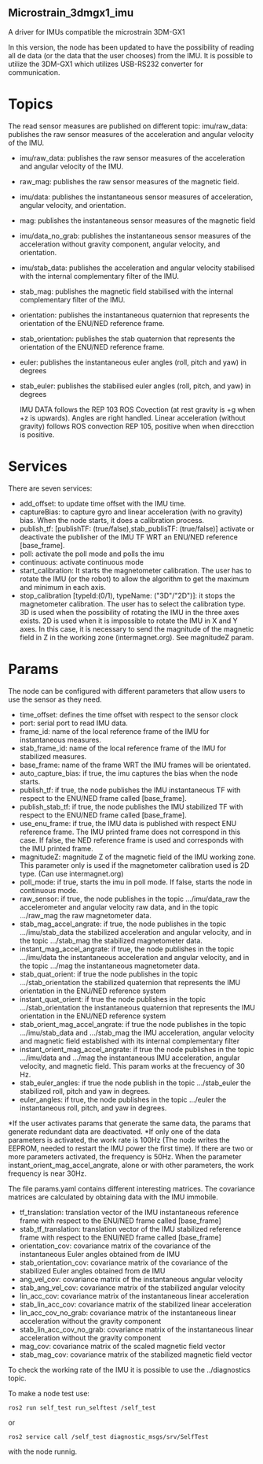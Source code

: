 ## Microstrain_3dmgx1_imu
A driver for IMUs compatible the microstrain 3DM-GX1

In this version, the node has been updated to have the possibility of reading all de data (or the data that the user chooses)
from the IMU.
It is possible to utilize the 3DM-GX1 which utilizes USB-RS232 converter for communication.

# Topics
The read sensor measures are published on different topic:
imu/raw_data: publishes the raw sensor measures of the acceleration and angular velocity of the IMU.
- imu/raw_data: publishes the raw sensor measures of the acceleration and angular velocity of the IMU.
- raw_mag: publishes the raw sensor measures of the magnetic field.
- imu/data: publishes the instantaneous sensor measures of acceleration, angular velocity, and orientation.
- mag: publishes the instantaneous sensor measures of the magnetic field
- imu/data_no_grab: publishes the instantaneous sensor measures of the acceleration without gravity component, angular velocity, and orientation.
- imu/stab_data: publishes the acceleration and angular velocity stabilised with the internal complementary filter of the IMU.
- stab_mag: publishes the magnetic field stabilised with the internal complementary filter of the IMU.
- orientation: publishes the instantaneous quaternion that represents the orientation of the ENU/NED reference frame.
- stab_orientation: publishes the stab quaternion that represents the orientation of the ENU/NED reference frame.
- euler: publishes the instantaneous euler angles (roll, pitch and yaw) in degrees
- stab_euler: publishes the stabilised euler angles (roll, pitch, and yaw) in degrees
    
    IMU DATA follows the REP 103 ROS Covection (at rest gravity is +g when +z is upwards). Angles are right handled.
    Linear acceleration (without gravity) follows ROS convection REP 105, positive when when direcction is positive.

# Services
There are seven services:
- add_offset: to update time offset with the IMU time.
- captureBias: to capture gyro and linear acceleration (with no gravity) bias. When the node starts, it does a calibration process.
- publish_tf: [publishTF: (true/false),stab_publisTF: (true/false)] activate or deactivate the publisher of the IMU TF WRT an ENU/NED reference [base_frame].
- poll: activate the poll mode and polls the imu
- continuous: activate continuous mode
- start_calibration: It starts the magnetometer calibration. The user has to rotate the IMU (or the robot) to allow the algorithm to get the maximum and minimum in each axis.
- stop_calibration [typeId:(0/1), typeName: ("3D"/"2D")]: it stops the magnetometer calibration. The user has to select the calibration type. 3D is used when the possibility of rotating the IMU in the three axes exists. 2D is used when it is impossible to rotate the IMU in X and Y axes. In this case, it is necessary to send the magnitude of the magnetic field in Z in the working zone (intermagnet.org). See magnitudeZ param. 

# Params
The node can be configured with different parameters that allow users to use the sensor as they need.
- time_offset: defines the time offset with respect to the sensor clock
- port: serial port to read IMU data. 
- frame_id: name of the local reference frame of the IMU for instantaneous measures.
- stab_frame_id: name of the local reference frame of the IMU for stabilized measures.
- base_frame: name of the frame WRT the IMU frames will be orientated.
- auto_capture_bias: if true, the imu captures the bias when the node starts.
- publish_tf: if true, the node publishes the IMU instantaneous TF with respect to the ENU/NED frame called [base_frame].
- publish_stab_tf: if true, the node publishes the IMU stabilized TF with respect to the ENU/NED frame called [base_frame].
- use_enu_frame: if true, the IMU data is published with respect ENU reference frame. The IMU printed frame does not correspond in this case. If false, the NED reference frame is used and corresponds with the IMU printed frame.
- magnitudeZ: magnitude Z of the magnetic field of the IMU working zone. This parameter only is used if the magnetometer calibration used is 2D type. (Can use intermagnet.org)  
- poll_mode: if true, starts the imu in poll mode. If false, starts the node in continuous mode.
- raw_sensor: if true, the node publishes in the topic .../imu/data_raw the accelerometer and angular velocity raw data, and in the topic .../raw_mag the raw magnetometer data. 
- stab_mag_accel_angrate: if true, the node publishes in the topic .../imu/stab_data the stabilized acceleration and angular velocity, and in the topic .../stab_mag the stabilized magnetometer data.
- instant_mag_accel_angrate: if true, the node publishes in the topic .../imu/data the instantaneous acceleration and angular velocity, and in the topic .../mag the instantaneous magnetometer data.
- stab_quat_orient: if true the node publishes in the topic .../stab_orientation the stabilized quaternion that represents the IMU orientation in the ENU/NED reference system
- instant_quat_orient: if true the node publishes in the topic .../stab_orientation the instantaneous quaternion that represents the IMU orientation in the ENU/NED reference system
- stab_orient_mag_accel_angrate: if true the node publishes in the topic .../imu/stab_data and .../stab_mag the IMU acceleration, angular velocity and magnetic field established with its internal complementary filter
- instant_orient_mag_accel_angrate: if true the node publishes in the topic .../imu/data and .../mag the instantaneous IMU acceleration, angular velocity, and magnetic field. This param works at the frecuency of 30 Hz. 
- stab_euler_angles: if true the node publish in the topic .../stab_euler the stabilized roll, pitch and yaw in degrees. 
- euler_angles: if true, the node publishes in the topic .../euler the instantaneous roll, pitch, and yaw in degrees.

*If the user activates params that generate the same data, the params that generate redundant data are deactivated.
*If only one of the data parameters is activated, the work rate is 100Hz (The node writes the EEPROM, needed to restart the IMU power the first time). If there are two or more parameters activated, the frequency is 50Hz. When the parameter instant_orient_mag_accel_angrate, alone or with other parameters, the work frequency is near 30Hz.

The file params.yaml contains different interesting matrices. The covariance matrices are calculated by obtaining data with the IMU immobile.
- tf_translation: translation vector of the IMU instantaneous reference frame with respect to the ENU/NED frame called [base_frame]
- stab_tf_translation: translation vector of the IMU stabilized reference frame with respect to the ENU/NED frame called [base_frame]
- orientation_cov: covariance matrix of the covariance of the instantaneous Euler angles obtained from de IMU
- stab_orientation_cov: covariance matrix of the covariance of the stabilized Euler angles obtained from de IMU
- ang_vel_cov: covariance matrix of the instantaneous angular velocity
- stab_ang_vel_cov: covariance matrix of the stabilized angular velocity
- lin_acc_cov: covariance matrix of the instantaneous linear acceleration
- stab_lin_acc_cov: covariance matrix of the stabilized linear acceleration
- lin_acc_cov_no_grab: covariance matrix of the instantaneous linear acceleration without the gravity component
- stab_lin_acc_cov_no_grab: covariance matrix of the instantaneous linear acceleration without the gravity component
- mag_cov: covariance matrix of the scaled magnetic field vector
- stab_mag_cov: covariance matrix of the stabilized magnetic field vector

To check the working rate of the IMU it is possible to use the ../diagnostics topic. 

To make a node test use: 

`ros2 run self_test run_selftest /self_test`

or 

`ros2 service call /self_test diagnostic_msgs/srv/SelfTest`

with the node runnig. 
